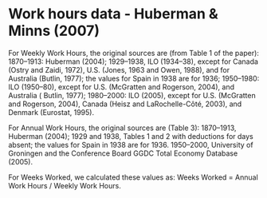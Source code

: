 # Work hours data - Huberman & Minns (2007)

For Weekly Work Hours, the original sources are (from Table 1 of the paper): 1870–1913: Huberman (2004); 1929–1938, ILO (1934–38), except for Canada (Ostry and Zaidi, 1972), U.S. (Jones, 1963 and Owen, 1988), and for Australia (Butlin, 1977); the values for Spain in 1938 are for 1936; 1950–1980: ILO (1950–80), except for U.S. (McGratten and Rogerson, 2004), and Australia ( Butlin, 1977); 1980–2000: ILO (2005), except for U.S. (McGratten and Rogerson, 2004), Canada (Heisz and LaRochelle-Côté, 2003), and Denmark (Eurostat, 1995).

For Annual Work Hours, the original sources are (Table 3): 1870–1913, Huberman (2004); 1929 and 1938, Tables 1 and 2 with deductions for days absent; the values for Spain in 1938 are for 1936. 1950–2000, University of Groningen and the Conference Board GGDC Total Economy Database (2005).

For Weeks Worked, we calculated these values as: Weeks Worked = Annual Work Hours / Weekly Work Hours.